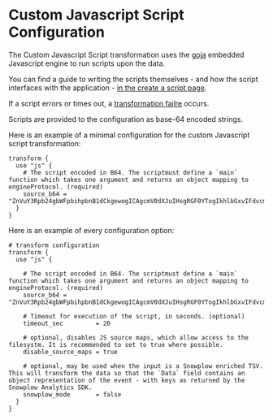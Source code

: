 # Custom Javascript Script Configuration

The Custom Javascript Script transformation uses the [goja](https://pkg.go.dev/github.com/dop251/goja) embedded Javascript engine to run scripts upon the data.

You can find a guide to writing the scripts themselves - and how the script interfaces with the application - [in the create a script page](./create-a-script.md).

If a script errors or times out, a [transformation failre](../../../concepts/failure-model.md) occurs.

Scripts are provided to the configuration as base-64 encoded strings.

Here is an example of a minimal configuration for the custom Javascript script transformation:

```hcl
transform {
  use "js" {
    # The script encoded in B64. The scriptmust define a `main` function which takes one argument and returns an object mapping to engineProtocol. (required)
    source_b64 = "ZnVuY3Rpb24gbWFpbihpbnB1dCkgewogICAgcmV0dXJuIHsgRGF0YTogIkhlbGxvIFdvcmxkIiB9Cn0="
  }
}
```

Here is an example of every configuration option:

```hcl
# transform configuration
transform {
  use "js" {

    # The script encoded in B64. The scriptmust define a `main` function which takes one argument and returns an object mapping to engineProtocol. (required) 
    source_b64 = "ZnVuY3Rpb24gbWFpbihpbnB1dCkgewogICAgcmV0dXJuIHsgRGF0YTogIkhlbGxvIFdvcmxkIiB9Cn0="

    # Timeout for execution of the script, in seconds. (optional)
    timeout_sec         = 20

    # optional, disables JS source maps, which allow access to the filesystm. It is recommended to set to true where possible.
    disable_source_maps = true

    # optional, may be used when the input is a Snowplow enriched TSV. This will transform the data so that the `Data` field contains an object representation of the event - with keys as returned by the Snowplow Analytics SDK.
    snowplow_mode       = false
  }
}
```
